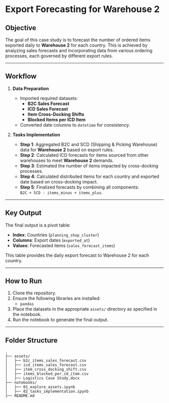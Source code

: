 # Export Forecasting for Warehouse 2  

## **Objective**  
The goal of this case study is to forecast the number of ordered items exported daily to **Warehouse 2** for each country. This is achieved by analyzing sales forecasts and incorporating data from various ordering processes, each governed by different export rules.

---

## **Workflow**  

1. **Data Preparation**  
   - Imported required datasets:
     - **B2C Sales Forecast**  
     - **ICD Sales Forecast**  
     - **Item Cross-Docking Shifts**  
     - **Blocked Items per ICD Item**  
   - Converted date columns to `datetime` for consistency.  

2. **Tasks Implementation**  
   - **Step 1**: Aggregated B2C and SCD (Shipping & Picking Warehouse) data for **Warehouse 2** based on export rules.  
   - **Step 2**: Calculated ICD forecasts for items sourced from other warehouses to meet **Warehouse 2** demands.  
   - **Step 3**: Estimated the number of items impacted by cross-docking processes.  
   - **Step 4**: Calculated distributed items for each country and exported date based on cross-docking impact.  
   - **Step 5**: Finalized forecasts by combining all components:  
     `B2C + SCD - items_minus + items_plus`.  

---

## **Key Output**  
The final output is a pivot table:  
- **Index**: Countries (`planning_shop_cluster`)  
- **Columns**: Export dates (`exported_at`)  
- **Values**: Forecasted items (`sales_forecast_items`)  

This table provides the daily export forecast to Warehouse 2 for each country.

---

## **How to Run**  
1. Clone the repository.  
2. Ensure the following libraries are installed:  
   - `pandas`  
3. Place the datasets in the appropriate `assets/` directory as specified in the notebook.  
4. Run the notebook to generate the final output.

---

## **Folder Structure**  
```plaintext
.
├── assets/  
│   ├── b2c_items_sales_forecast.csv  
│   ├── icd_items_sales_forecast.csv  
│   ├── item_cross_docking_shift.csv  
│   ├── items_blocked_per_cd_item.csv  
│   ├── Logistics Case Study.docx
├── notebooks/
│   ├── 01_explore_assets.ipynb
│   ├── 02_tasks_implementation.ipynb
├── README.md  
